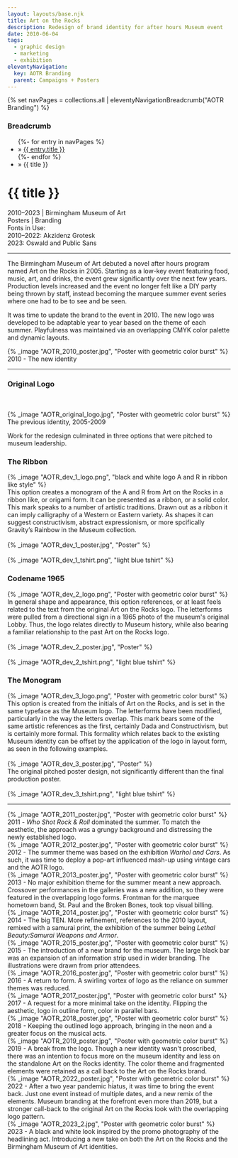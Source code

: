 ```yaml
---
layout: layouts/base.njk
title: Art on the Rocks
description: Redesign of brand identity for after hours Museum event
date: 2010-06-04
tags:
  - graphic design
  - marketing
  - exhibition
eleventyNavigation:
  key: AOTR Branding
  parent: Campaigns + Posters
---
```

{% set navPages = collections.all | eleventyNavigationBreadcrumb("AOTR Branding") %}
<div class="breadcrumb">
    <h3 class="visually-hidden">Breadcrumb</h3>
	<ul class="nav">
            {%- for entry in navPages %}
		<li class="nav-item"{% if entry.url == page.url %} class="active-breadcrumb"{% endif %}> » <a href="{{ entry.url }}">{{ entry.title }}</a></li>
  	    	{%- endfor %}
	    <li class="nav-item"><active-breadcrumb>» {{ title }}</active-breadcrumb></li>
	</ul>
</div>
<div class="container">
	<div class="row"></div>
	<div class="row">
		<div class="col">
			<h1>{{ title }}</h1>
			<figcaption>2010–2023 | Birmingham Museum of Art</figcaption>
			<figcaption>Posters | Branding</br>Fonts in Use:</figcaption>
			<figcaption>2010–2022: Akzidenz Grotesk</br>2023: Oswald and Public Sans</figcaption>
			<hr>
			<p>The Birmingham Museum of Art debuted a novel after hours program named Art on the Rocks in 2005. Starting as a low-key event featuring food, music, art, and drinks, the event grew significantly over the next few years. Production levels increased and the event no longer felt like a DIY party being thrown by staff, instead becoming the marquee summer event series where one had to be to see and be seen.</p>
			<p>It was time to update the brand to the event in 2010. The new logo was developed to be adaptable year to year based on the theme of each summer. Playfulness was maintained via an overlapping CMYK color palette and dynamic layouts.</p> 
		</div>
        <div class="col-1 col-1-md col-1-lg"></div>
		<div class="col">
				{% _image "AOTR_2010_poster.jpg", "Poster with geometric color burst" %}
				<figcaption>2010 - The new identity</figcaption>
		</div>
		<div class="col-1 col-1-md col-1-lg"></div>
	</div>
	<hr>
	<div class="row">
    <div class="col-1 col-1-md col-1-lg"></div>
	<div class="col-12 col-12-md col-4-lg">
	<h3>Original Logo</h3>
		</br></br>
		{% _image "AOTR_original_logo.jpg", "Poster with geometric color burst" %}
		<figcaption>The previous identity, 2005-2009</figcaption>
		<p>Work for the redesign culminated in three options that were pitched to museum leadership.</P>
	</div>
	<div class="col">
	<h3>The Ribbon</h3>
		{% _image "AOTR_dev_1_logo.png", "black and white logo A and R in ribbon like style" %}
		<figcaption>This option creates a monogram of the A and R from Art on the Rocks in a ribbon like, or origami form. It can be presented as a ribbon, or a solid color. This mark speaks to a number of artistic traditions. Drawn out as a ribbon it can imply calligraphy of a Western or Eastern variety. As shapes it can suggest constructivism, abstract expressionism, or more spcifically Gravity’s Rainbow in the Museum collection.</figcaption>
		</br>
		{% _image "AOTR_dev_1_poster.jpg", "Poster" %}
		<figcaption></figcaption>
		</br>
		{% _image "AOTR_dev_1_tshirt.png", "light blue tshirt" %}
		<figcaption></figcaption>
	</div>
	<div class="col">
		<h3>Codename 1965</h3>
		{% _image "AOTR_dev_2_logo.png", "Poster with geometric color burst" %}
		<figcaption>In general shape and appearance, this option references, or at least feels related to the text from the original Art on the Rocks logo. The letterforms were pulled from a directional sign in a 1965 photo of the museum's original Lobby. Thus, the logo relates directly to Museum history, while also bearing a familiar relationship to the past Art on the Rocks logo.</figcaption>
		</br>
		{% _image "AOTR_dev_2_poster.jpg", "Poster" %}
		<figcaption></figcaption>
		</br>
		{% _image "AOTR_dev_2_tshirt.png", "light blue tshirt" %}
		<figcaption></figcaption>
	</div>
	<div class="col">
		<h3>The Monogram</h3>
		{% _image "AOTR_dev_3_logo.png", "Poster with geometric color burst" %}
		<figcaption>This option is created from the initials of Art on the Rocks, and is set in the same typeface as the Museum logo. The letterforms have been modified, particularly in the way the letters overlap. This mark bears some of the same artistic references as the first, certainly Dada and Constructivism, but is certainly more formal. This formality which relates back to the existing Museum identity can be offset by the application of the logo in layout form, as seen in the following examples.</figcaption>
		</br>
		{% _image "AOTR_dev_3_poster.jpg", "Poster" %}
		<figcaption>The original pitched poster design, not significantly different than the final production poster.</figcaption>
		</br>
		{% _image "AOTR_dev_3_tshirt.png", "light blue tshirt" %}
		<figcaption></figcaption>
	</div>
    <div class="col-1 col-1-md col-1-lg"></div>
	</div>
	<hr>
	<div class="row">
		<div class="col-1 col-1-md col-1-lg"></div>
		<div class="col">
				{% _image "AOTR_2011_poster.jpg", "Poster with geometric color burst" %}
				<figcaption>2011 - <em>Who Shot Rock & Roll</em> dominated the summer. To match the aesthetic, the approach was a grungy background and distressing the newly established logo.</figcaption>
		</div>
		<div class="col">
				{% _image "AOTR_2012_poster.jpg", "Poster with geometric color burst" %}
			<figcaption>2012 - The summer theme was based on the exhibition <em>Warhol and Cars</em>. As such, it was time to deploy a pop-art influenced mash-up using vintage cars and the AOTR logo.</figcaption>
		</div>
    	<div class="col">
				{% _image "AOTR_2013_poster.jpg", "Poster with geometric color burst" %}
			<figcaption>2013 - No major exhibition theme for the summer meant a new approach. Crossover performances in the galleries was a new addition, so they were featured in the overlapping logo forms. Frontman for the marquee hometown band, St. Paul and the Broken Bones, took top visual billing.</figcaption>
		</div>
		<div class="col-1 col-1-md col-1-lg"></div>
  	</div>
	<div class="row">
		<div class="col-1 col-1-md col-1-lg"></div>
		<div class="col">
				{% _image "AOTR_2014_poster.jpg", "Poster with geometric color burst" %}
				<figcaption>2014 - The big TEN. More refinement, references to the 2010 layout, remixed with a samurai print, the exhibition of the summer being <em>Lethal Beauty:Samurai Weapons and Armor</em>. </figcaption>
		</div>
		<div class="col">
				{% _image "AOTR_2015_poster.jpg", "Poster with geometric color burst" %}
			<figcaption>2015 - The introduction of a new brand for the museum. The large black bar was an expansion of an information strip used in wider branding. The illustrations were drawn from prior attendees.</figcaption>
		</div>
    	<div class="col">
				{% _image "AOTR_2016_poster.jpg", "Poster with geometric color burst" %}
			<figcaption>2016 - A return to form. A swirling vortex of logo as the reliance on summer themes was reduced.</figcaption>
		</div>
		<div class="col-1 col-1-md col-1-lg"></div>
  	</div>
	<div class="row">
		<div class="col-1 col-1-md col-1-lg"></div>
		<div class="col">
				{% _image "AOTR_2017_poster.jpg", "Poster with geometric color burst" %}
				<figcaption>2017 - A request for a more minimal take on the identity. Flipping the aesthetic, logo in outline form, color in parallel bars.</figcaption>
		</div>
		<div class="col">
				{% _image "AOTR_2018_poster.jpg", "Poster with geometric color burst" %}
			<figcaption>2018 - Keeping the outlined logo approach, bringing in the neon and a greater focus on the musical acts.</figcaption>
		</div>
    	<div class="col">
				{% _image "AOTR_2019_poster.jpg", "Poster with geometric color burst" %}
			<figcaption>2019 - A break from the logo. Though a new identity wasn't proscribed, there was an intention to focus more on the museum identity and less on the standalone Art on the Rocks identity. The color theme and fragmented elements were retained as a call back to the Art on the Rocks brand.</figcaption>
		</div>
		<div class="col-1 col-1-md col-1-lg"></div>
  	</div>
	<div class="row">
		<div class="col-1 col-1-md col-1-lg"></div>
		<div class="col">
				{% _image "AOTR_2022_poster.jpg", "Poster with geometric color burst" %}
				<figcaption>2022 - After a two year pandemic hiatus, it was time to bring the event back. Just one event instead of multiple dates, and a new remix of the elements. Museum branding at the forefront even more than 2019, but a stronger call-back to the original Art on the Rocks look with the overlapping logo pattern.</figcaption>
		</div>
		<div class="col">
				{% _image "AOTR_2023_2.jpg", "Poster with geometric color burst" %}
				<figcaption>2023 - A black and white look inspired by the promo photography of the headlining act. Introducing a new take on both the Art on the Rocks and the Birmingham Museum of Art identities.</figcaption>
		</div>
    	<div class="col"></div>
		<div class="col-1 col-1-md col-1-lg"></div>		
	</div>
  	</div>